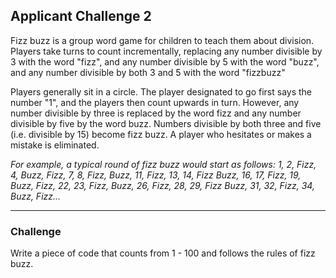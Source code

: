 ## Applicant Challenge 2
Fizz buzz is a group word game for children to teach them about division.
Players take turns to count incrementally, replacing any number divisible by 3 with the word "fizz", and any number divisible by 5 with the word "buzz", and any number divisible by both 3 and 5 with the word "fizzbuzz"

Players generally sit in a circle. 
The player designated to go first says the number "1", and the players then count upwards in turn. 
However, any number divisible by three is replaced by the word fizz and any number divisible by five by the word buzz. 
Numbers divisible by both three and five (i.e. divisible by 15) become fizz buzz. 
A player who hesitates or makes a mistake is eliminated.

*For example, a typical round of fizz buzz would start as follows:*
*1, 2, Fizz, 4, Buzz, Fizz, 7, 8, Fizz, Buzz, 11, Fizz, 13, 14, Fizz Buzz, 16, 17, Fizz, 19, Buzz, Fizz, 22, 23, Fizz, Buzz, 26, Fizz, 28, 29, Fizz Buzz, 31, 32, Fizz, 34, Buzz, Fizz...*

---

### Challenge
Write a piece of code that counts from 1 - 100 and follows the rules of fizz buzz.
